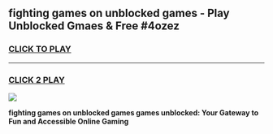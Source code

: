 
## fighting games on unblocked games - Play Unblocked Gmaes & Free #4ozez
<h3>
<a href="https://news.freeplayer.one?title=fighting_games_on_unblocked_games&ref=03M">CLICK TO PLAY</a></h3>
<hr>

<h3>
<a href="https://news.freeplayer.one?title=fighting_games_on_unblocked_games&ref=03M">CLICK 2 PLAY</a>
  
</h3>

<a href="https://news.freeplayer.one?title=fighting_games_on_unblocked_games&ref=03M"><img src="https://clearcache.store/games.png"></a>


**fighting games on unblocked games games unblocked: Your Gateway to Fun and Accessible Online Gaming**
